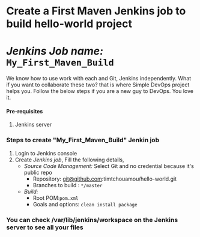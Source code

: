 # Create a First Maven Jenkins job to build hello-world project 
# *Jenkins Job name:* `My_First_Maven_Build`

We know how to use work with each and Git, Jenkins independently. What if you want to collaborate these two? that is where Simple DevOps project helps you. Follow the below steps if you are a new guy to DevOps. You love it. 


#### Pre-requisites

1. Jenkins server 


### Steps to create "My_First_Maven_Build" Jenkin job
1. Login to Jenkins console
1. Create *Jenkins job*, Fill the following details,
   - *Source Code Management:* Select Git   and no credential because it's public repo
      - Repository: git@github.com:timtchouamou/hello-world.git  
      - Branches to build : `*/master`  
   - *Build:*
     - Root POM:`pom.xml`
     - Goals and options: `clean install package`
     
  ### You can check /var/lib/jenkins/workspace  on the Jenkins server to see all your files
